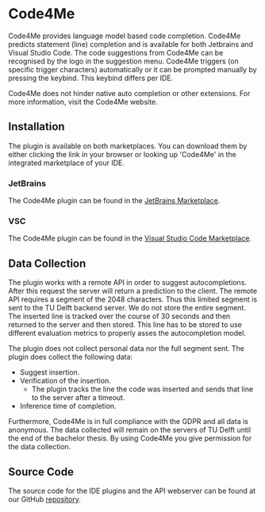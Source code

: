 # Code4Me
Code4Me provides language model based code completion. Code4Me predicts statement (line) completion and is available for both Jetbrains and Visual Studio Code. The code suggestions from Code4Me can be recognised by the logo in the suggestion menu. Code4Me triggers (on specific trigger characters) automatically or it can be prompted manually by pressing the keybind. This keybind differs per IDE.

Code4Me does not hinder native auto completion or other extensions. For more information, visit the Code4Me website.

## Installation
The plugin is available on both marketplaces. You can download them by either clicking the link in your browser or looking up 'Code4Me' in the integrated marketplace of your IDE.

### JetBrains
The Code4Me plugin can be found in the [JetBrains Marketplace](https://plugins.jetbrains.com/plugin/19200-code4me).

### VSC
The Code4Me plugin can be found in the [Visual Studio Code Marketplace](https://marketplace.visualstudio.com/items?itemName=Code4Me.code4me-plugin).

## Data Collection
The plugin works with a remote API in order to suggest autocompletions. After this request the server will return a prediction to the client. The remote API requires a segment of the 2048 characters. Thus this limited segment is sent to the TU Delft backend server. We do not store the entire segment. The inserted line is tracked over the course of 30 seconds and then returned to the server and then stored. This line has to be stored to use different evaluation metrics to properly asses the autocompletion model.

The plugin does not collect personal data nor the full segment sent. The plugin does collect the following data:

* Suggest insertion.
* Verification of the insertion.
  * The plugin tracks the line the code was inserted and sends that line to the server after a timeout.
* Inference time of completion.

Furthermore, Code4Me is in full compliance with the GDPR and all data is anonymous. The data collected will remain on the servers of TU Delft until the end of the bachelor thesis. By using Code4Me you give permission for the data collection.

## Source Code
The source code for the IDE plugins and the API webserver can be found at our GitHub [repository](https://github.com/code4me-me/code4me).